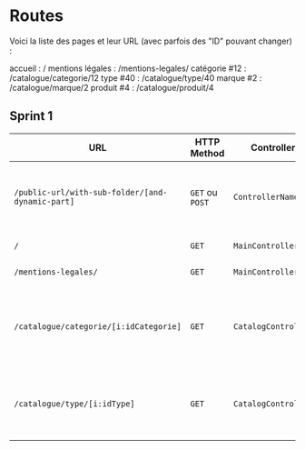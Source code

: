 # Routes
Voici la liste des pages et leur URL (avec parfois des "ID" pouvant changer) :

accueil : /
mentions légales : /mentions-legales/
catégorie #12 : /catalogue/categorie/12
type #40 : /catalogue/type/40
marque #2 : /catalogue/marque/2
produit #4 : /catalogue/produit/4

## Sprint 1

| URL | HTTP Method | Controller | Method | Title | Content | Comment |
|--|--|--|--|--|--|--|
| `/public-url/with-sub-folder/[and-dynamic-part]` | `GET` ou `POST` | `ControllerName` | `methodName` | Titre de la page | Description of page's content | Explain here the dynamics parts of your URL (`[]`) |
| `/` | `GET` | `MainController` | `dysplayHome` | Dans les shoe | 5 categories | - |
| `/mentions-legales/` | `GET` | `MainController` | `dysplayLegalNotice` | Legal Notices | Legal Notice | - |
| `/catalogue/categorie/[i:idCategorie]` | `GET` | `CatalogController` | `dysplayCategory` | Category name | list of product filtered by category | idCategory is INTEGER and will filter the product list |
| `/catalogue/type/[i:idType]` | `GET` | `CatalogController` | `dysplayType` | Name of  | Description of page's content | Explain here the dynamics parts of your URL (`[]`) |